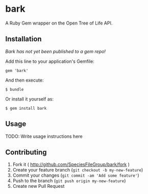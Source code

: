 bark
====

A Ruby Gem wrapper on the Open Tree of Life API.

## Installation

_Bark has not yet been published to a gem repo!_

Add this line to your application's Gemfile:

    gem 'bark'

And then execute:

    $ bundle

Or install it yourself as:

    $ gem install bark

## Usage

TODO: Write usage instructions here

## Contributing

1. Fork it ( http://github.com/SpeciesFileGroup/bark/fork )
2. Create your feature branch (`git checkout -b my-new-feature`)
3. Commit your changes (`git commit -am 'Add some feature'`)
4. Push to the branch (`git push origin my-new-feature`)
5. Create new Pull Request

